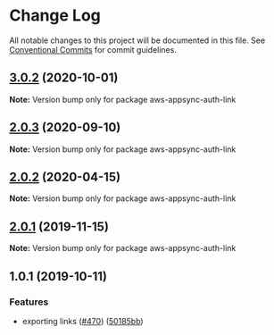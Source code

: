# Change Log

All notable changes to this project will be documented in this file.
See [Conventional Commits](https://conventionalcommits.org) for commit guidelines.

<a name="3.0.2"></a>
## [3.0.2](https://github.com/awslabs/aws-mobile-appsync-sdk-js/compare/aws-appsync-auth-link@2.0.3...aws-appsync-auth-link@3.0.2) (2020-10-01)




**Note:** Version bump only for package aws-appsync-auth-link

<a name="2.0.3"></a>
## [2.0.3](https://github.com/awslabs/aws-mobile-appsync-sdk-js/compare/aws-appsync-auth-link@2.0.2...aws-appsync-auth-link@2.0.3) (2020-09-10)




**Note:** Version bump only for package aws-appsync-auth-link

<a name="2.0.2"></a>
## [2.0.2](https://github.com/awslabs/aws-mobile-appsync-sdk-js/compare/aws-appsync-auth-link@2.0.1...aws-appsync-auth-link@2.0.2) (2020-04-15)




**Note:** Version bump only for package aws-appsync-auth-link

<a name="2.0.1"></a>
## [2.0.1](https://github.com/awslabs/aws-mobile-appsync-sdk-js/compare/aws-appsync-auth-link@1.0.1...aws-appsync-auth-link@2.0.1) (2019-11-15)




**Note:** Version bump only for package aws-appsync-auth-link

<a name="1.0.1"></a>
## 1.0.1 (2019-10-11)


### Features

* exporting links ([#470](https://github.com/awslabs/aws-mobile-appsync-sdk-js/issues/470)) ([50185bb](https://github.com/awslabs/aws-mobile-appsync-sdk-js/commit/50185bb))
